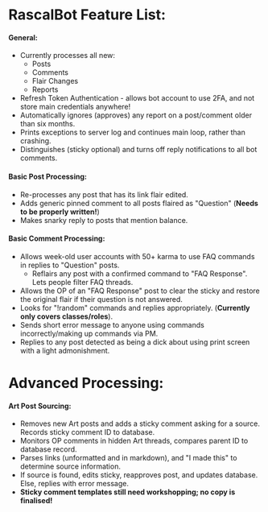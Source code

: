 # RascalBot Feature List:

#### General:
* Currently processes all new:
  * Posts
  * Comments
  * Flair Changes
  * Reports
* Refresh Token Authentication - allows bot account to use 2FA, and not store main credentials anywhere!
* Automatically ignores (approves) any report on a post/comment older than six months.
* Prints exceptions to server log and continues main loop, rather than crashing.
* Distinguishes (sticky optional) and turns off reply notifications to all bot comments.

#### Basic Post Processing:
* Re-processes any post that has its link flair edited.
* Adds generic pinned comment to all posts flaired as "Question" (**Needs to be properly written!**)
* Makes snarky reply to posts that mention balance.

#### Basic Comment Processing:
* Allows week-old user accounts with 50+ karma to use FAQ commands in replies to "Question" posts.
  * Reflairs any post with a confirmed command to "FAQ Response". Lets people filter FAQ threads.
* Allows the OP of an "FAQ Response" post to clear the sticky and restore the original flair if their question is not answered.
* Looks for "!random" commands and replies appropriately. (**Currently only covers classes/roles**).
* Sends short error message to anyone using commands incorrectly/making up commands via PM.
* Replies to any post detected as being a dick about using print screen with a light admonishment.

# Advanced Processing:
#### Art Post Sourcing:
* Removes new Art posts and adds a sticky comment asking for a source. Records sticky comment ID to database.
* Monitors OP comments in hidden Art threads, compares parent ID to database record.
* Parses links (unformatted and in markdown), and "I made this" to determine source information.
* If source is found, edits sticky, reapproves post, and updates database. Else, replies with error message.
* **Sticky comment templates still need workshopping; no copy is finalised!**
